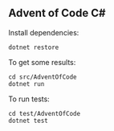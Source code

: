 Advent of Code C#
-----------------

Install dependencies:

```
dotnet restore
```

To get some results:

```
cd src/AdventOfCode
dotnet run
```

To run tests:

```
cd test/AdventOfCode
dotnet test
```